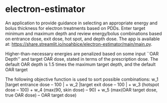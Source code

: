 # electron-estimator
An application to provide guidance in selecting an appropriate energy and bolus thickness for electron treatments based on PDDs. Enter target minimum and maximum depth and review energy/bolus combinations based on entrance dose, exit dose, hot spot, and depth dose. The app is available at: https://share.streamlit.io/noahbice/electron-estimator/main/main.py.

Higher-than-necessary energies are penalized based on some input ``OAR Depth'' and target OAR dose, stated in terms of the prescription dose. The default OAR depth is 1.5 times the maximum target depth, and the default OAR target 

The following objective function is used to sort possible combinations:
w_1	|target entrance dose – 100 | + w_2	|target exit dose – 100 | + w_3 (hotspot dose – 100) + w_4 (max(90, skin dose) – 90) + w_5 (max(OAR target dose, true OAR dose) – OAR target dose)
